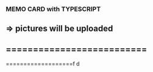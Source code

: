 ### MEMO CARD with TYPESCRIPT
=> pictures will be uploaded
--------------------------
==========================
-
===================f
d
